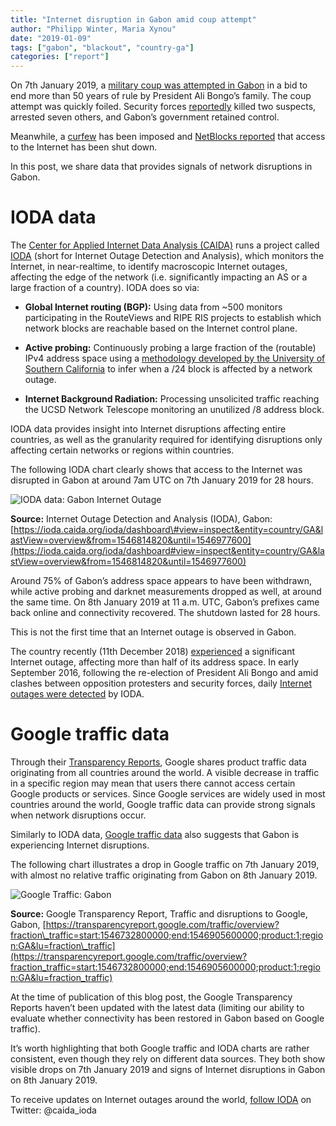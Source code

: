 ```yaml
---
title: "Internet disruption in Gabon amid coup attempt"
author: "Philipp Winter, Maria Xynou"
date: "2019-01-09"
tags: ["gabon", "blackout", "country-ga"]
categories: ["report"]
---
```


On 7th January 2019, a [military coup was attempted in Gabon](https://www.bbc.com/news/world-africa-46779854) in a bid to end
more than 50 years of rule by President Ali Bongo’s family. The coup
attempt was quickly foiled. Security forces
[reportedly](https://www.aljazeera.com/news/2019/01/gabon-coup-attempt-foiled-190107131011483.html)
killed two suspects, arrested seven others, and Gabon’s government
retained control.

Meanwhile, a [curfew](https://www.aljazeera.com/news/2019/01/gabon-coup-attempt-foiled-190107131011483.html)
has been imposed and [NetBlocks reported](https://netblocks.org/reports/evidence-of-gabon-full-internet-shutdown-coup-attempt-dQ8oo18n)
that access to the Internet has been shut down.

In this post, we share data that provides signals of network disruptions
in Gabon.

# IODA data

The [Center for Applied Internet Data Analysis (CAIDA)](http://www.caida.org/home/) runs a project called
[IODA](https://ioda.caida.org/) (short for Internet Outage Detection
and Analysis), which monitors the Internet, in near-realtime, to
identify macroscopic Internet outages, affecting the edge of the network
(i.e. significantly impacting an AS or a large fraction of a country).
IODA does so via:

* **Global Internet routing (BGP):** Using data from ~500 monitors
participating in the RouteViews and RIPE RIS projects to establish
which network blocks are reachable based on the Internet
control plane.

* **Active probing:** Continuously probing a large fraction of
the (routable) IPv4 address space using a [methodology developed by the University of Southern California](https://www.isi.edu/~johnh/PAPERS/Quan13c.html) to
infer when a /24 block is affected by a network outage.

* **Internet Background Radiation:** Processing unsolicited traffic
reaching the UCSD Network Telescope monitoring an unutilized /8
address block.

IODA data provides insight into Internet disruptions affecting entire
countries, as well as the granularity required for identifying
disruptions only affecting certain networks or regions within countries.

The following IODA chart clearly shows that access to the Internet was
disrupted in Gabon at around 7am UTC on 7th January 2019 for 28 hours.

![IODA data: Gabon Internet Outage](/post/gabon/ioda-ga-data.png)

**Source:** Internet Outage Detection and Analysis (IODA), Gabon:
[https://ioda.caida.org/ioda/dashboard\#view=inspect&entity=country/GA&lastView=overview&from=1546814820&until=1546977600](https://ioda.caida.org/ioda/dashboard#view=inspect&entity=country/GA&lastView=overview&from=1546814820&until=1546977600)

Around 75% of Gabon’s address space appears to have been withdrawn,
while active probing and darknet measurements dropped as well, at around
the same time. On 8th January 2019 at 11 a.m. UTC, Gabon’s prefixes came
back online and connectivity recovered. The shutdown lasted for 28
hours.

This is not the first time that an Internet outage is observed in Gabon.

The country recently (11th December 2018)
[experienced](https://ioda.caida.org/ioda/dashboard#view=inspect&entity=country/GA&lastView=overview&from=1544515260&until=1544601540)
a significant Internet outage, affecting more than half of its address
space. In early September 2016, following the re-election of President
Ali Bongo and amid clashes between opposition protesters and security
forces, daily [Internet outages were detected](https://ioda.caida.org/ioda/dashboard/inspect#view=inspect&entity=country/GA&from=1473033600&until=1473638400)
by IODA.

# Google traffic data

Through their [Transparency Reports](https://transparencyreport.google.com/traffic/overview),
Google shares product traffic data originating from all countries around
the world. A visible decrease in traffic in a specific region may mean
that users there cannot access certain Google products or services.
Since Google services are widely used in most countries around the
world, Google traffic data can provide strong signals when network
disruptions occur.

Similarly to IODA data, [Google traffic data](https://transparencyreport.google.com/traffic/overview?fraction_traffic=start:1546732800000;end:1546905600000;product:1;region:GA&lu=fraction_traffic)
also suggests that Gabon is experiencing Internet disruptions.

The following chart illustrates a drop in Google traffic on 7th January
2019, with almost no relative traffic originating from Gabon on 8th
January 2019.

![Google Traffic: Gabon](/post/gabon/google-traffic-ga.png)

**Source:** Google Transparency Report, Traffic and disruptions to
Google, Gabon,
[https://transparencyreport.google.com/traffic/overview?fraction\_traffic=start:1546732800000;end:1546905600000;product:1;region:GA&lu=fraction\_traffic](https://transparencyreport.google.com/traffic/overview?fraction_traffic=start:1546732800000;end:1546905600000;product:1;region:GA&lu=fraction_traffic)

At the time of publication of this blog post, the Google Transparency
Reports haven’t been updated with the latest data (limiting our ability
to evaluate whether connectivity has been restored in Gabon based on
Google traffic).

It’s worth highlighting that both Google traffic and IODA charts are
rather consistent, even though they rely on different data sources. They
both show visible drops on 7th January 2019 and signs of Internet
disruptions in Gabon on 8th January 2019.

To receive updates on Internet outages around the world, [follow IODA](https://twitter.com/caida_ioda) on Twitter: @caida_ioda
